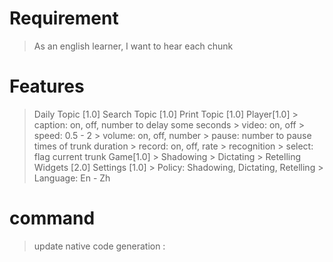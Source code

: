 Requirement
===========
> As an english learner, I want to hear each chunk


Features
========
> Daily Topic [1.0]
> Search Topic [1.0]
> Print Topic [1.0]
> Player[1.0]
    > caption: on, off, number to delay some seconds
    > video: on, off
    > speed: 0.5 - 2
    > volume: on, off, number
    > pause: number to pause times of trunk duration
    > record: on, off, rate
        > recognition
    > select: flag current trunk
> Game[1.0]
    > Shadowing
    > Dictating
    > Retelling
> Widgets [2.0]
> Settings [1.0]
    > Policy: Shadowing, Dictating, Retelling
    > Language: En - Zh

command
=======
> update native code generation : 
